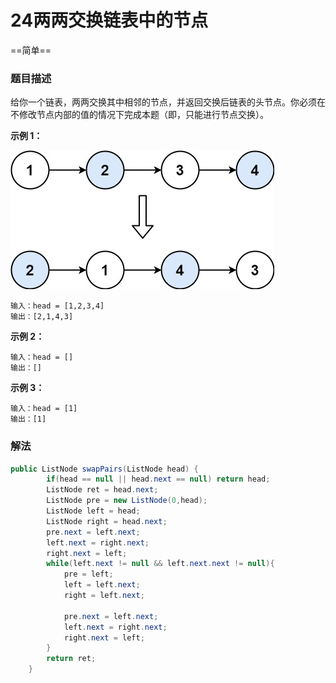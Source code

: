 # 24两两交换链表中的节点

==简单==

### 题目描述

给你一个链表，两两交换其中相邻的节点，并返回交换后链表的头节点。你必须在不修改节点内部的值的情况下完成本题（即，只能进行节点交换）。

 

**示例 1：**

![img](https://raw.githubusercontent.com/Quinlan7/pic_cloud/main/img/202410051750905.jpeg)

```
输入：head = [1,2,3,4]
输出：[2,1,4,3]
```

**示例 2：**

```
输入：head = []
输出：[]
```

**示例 3：**

```
输入：head = [1]
输出：[1]
```



### 解法

```java
public ListNode swapPairs(ListNode head) {
        if(head == null || head.next == null) return head;
        ListNode ret = head.next;
        ListNode pre = new ListNode(0,head);
        ListNode left = head;
        ListNode right = head.next;
        pre.next = left.next;
        left.next = right.next;
        right.next = left;
        while(left.next != null && left.next.next != null){
            pre = left;
            left = left.next;
            right = left.next;

            pre.next = left.next;
            left.next = right.next;
            right.next = left;
        }
        return ret;
    }
```

